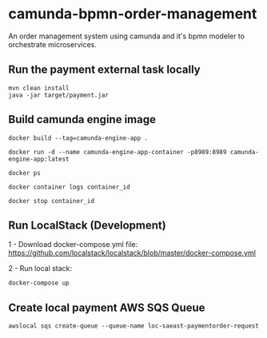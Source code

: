 # camunda-bpmn-order-management
An order management system using camunda and it's bpmn modeler to orchestrate microservices.

## Run the payment external task locally

```sq
mvn clean install
java -jar target/payment.jar
```

## Build camunda engine image

```sq
docker build --tag=camunda-engine-app .

docker run -d --name camunda-engine-app-container -p8989:8989 camunda-engine-app:latest

docker ps

docker container logs container_id

docker stop container_id
```

## Run LocalStack (Development)

1 - Download docker-compose.yml file:
https://github.com/localstack/localstack/blob/master/docker-compose.yml

2 - Run local stack:

```sq
docker-compose up
```

## Create local payment AWS SQS Queue

```sq
awslocal sqs create-queue --queue-name loc-saeast-paymentorder-request
```
